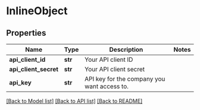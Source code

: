 # InlineObject

## Properties
Name | Type | Description | Notes
------------ | ------------- | ------------- | -------------
**api_client_id** | **str** | Your API client ID | 
**api_client_secret** | **str** | Your API client secret | 
**api_key** | **str** | API key for the company you want access to. | 

[[Back to Model list]](../README.md#documentation-for-models) [[Back to API list]](../README.md#documentation-for-api-endpoints) [[Back to README]](../README.md)


